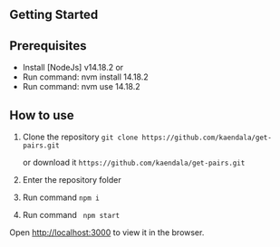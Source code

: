 ## Getting Started

## Prerequisites

- Install [NodeJs] v14.18.2
  or
- Run command: nvm install 14.18.2
- Run command: nvm use 14.18.2

## How to use

1. Clone the repository
   `git clone https://github.com/kaendala/get-pairs.git`

   or download it
   `https://github.com/kaendala/get-pairs.git`

2. Enter the repository folder

3. Run command
   `npm i`

4. Run command
   ` npm start`

Open [http://localhost:3000](http://localhost:3000) to view it in the browser.
